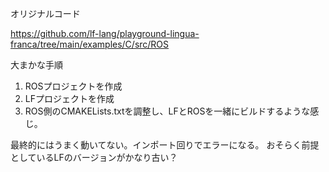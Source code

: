 オリジナルコード

https://github.com/lf-lang/playground-lingua-franca/tree/main/examples/C/src/ROS


大まかな手順
1. ROSプロジェクトを作成
2. LFプロジェクトを作成
3. ROS側のCMAKELists.txtを調整し、LFとROSを一緒にビルドするような感じ。

最終的にはうまく動いてない。インポート回りでエラーになる。
おそらく前提としているLFのバージョンがかなり古い？
